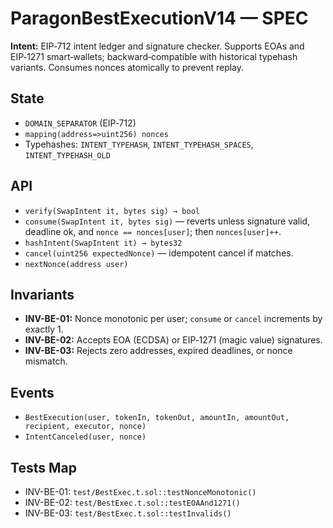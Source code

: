 # ParagonBestExecutionV14 — SPEC

**Intent:** EIP‑712 intent ledger and signature checker. Supports EOAs and EIP‑1271 smart‑wallets; backward‑compatible with historical typehash variants. Consumes nonces atomically to prevent replay.

## State
- `DOMAIN_SEPARATOR` (EIP‑712)
- `mapping(address=>uint256) nonces`
- Typehashes: `INTENT_TYPEHASH`, `INTENT_TYPEHASH_SPACES`, `INTENT_TYPEHASH_OLD`

## API
- `verify(SwapIntent it, bytes sig) → bool`
- `consume(SwapIntent it, bytes sig)` — reverts unless signature valid, deadline ok, and `nonce == nonces[user]`; then `nonces[user]++`.
- `hashIntent(SwapIntent it) → bytes32`
- `cancel(uint256 expectedNonce)` — idempotent cancel if matches.
- `nextNonce(address user)`

## Invariants
- **INV-BE-01:** Nonce monotonic per user; `consume` or `cancel` increments by exactly 1.
- **INV-BE-02:** Accepts EOA (ECDSA) or EIP‑1271 (magic value) signatures.
- **INV-BE-03:** Rejects zero addresses, expired deadlines, or nonce mismatch.

## Events
- `BestExecution(user, tokenIn, tokenOut, amountIn, amountOut, recipient, executor, nonce)`
- `IntentCanceled(user, nonce)`

## Tests Map
- INV-BE-01: `test/BestExec.t.sol::testNonceMonotonic()`
- INV-BE-02: `test/BestExec.t.sol::testEOAAnd1271()`
- INV-BE-03: `test/BestExec.t.sol::testInvalids()`
